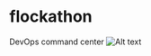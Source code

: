 # flockathon

DevOps command center
![Alt text](https://raw.githubusercontent.com/silentx09/flockathon/master/public/flockathon.png)
